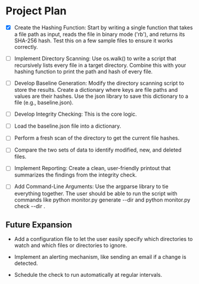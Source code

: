 # Project Plan

- [x] Create the Hashing Function: Start by writing a single function that takes a file path as input, reads the file in binary mode ('rb'), and returns its SHA-256 hash. Test this on a few sample files to ensure it works correctly.

- [ ] Implement Directory Scanning: Use os.walk() to write a script that recursively lists every file in a target directory. Combine this with your hashing function to print the path and hash of every file.

- [ ] Develop Baseline Generation: Modify the directory scanning script to store the results. Create a dictionary where keys are file paths and values are their hashes. Use the json library to save this dictionary to a file (e.g., baseline.json).

- [ ] Develop Integrity Checking: This is the core logic.

- [ ] Load the baseline.json file into a dictionary.

- [ ] Perform a fresh scan of the directory to get the current file hashes.

- [ ] Compare the two sets of data to identify modified, new, and deleted files.

- [ ] Implement Reporting: Create a clean, user-friendly printout that summarizes the findings from the integrity check.

- [ ] Add Command-Line Arguments: Use the argparse library to tie everything together. The user should be able to run the script with commands like python monitor.py generate --dir <path> and python monitor.py check --dir <path>.

## Future Expansion

- Add a configuration file to let the user easily specify which directories to watch and which files or directories to ignore.

- Implement an alerting mechanism, like sending an email if a change is detected.

- Schedule the check to run automatically at regular intervals.
